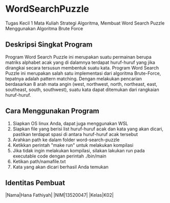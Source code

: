 # WordSearchPuzzle
Tugas Kecil 1 Mata Kuliah Strategi Algoritma, Membuat Word Search Puzzle Menggunakan Algoritma Brute Force

## Deskripsi Singkat Program
Program Word Search Puzzle ini merupakan suatu permainan berupa matriks alphabet acak yang di dalamnya terdapat huruf-huruf yang jika dirangkai secara tersusun membentuk suatu kata. Program Word Search Puzzle ini merupakan salah satu implementasi dari algoritma Brute-Force, tepatnya adalah pattern matching. Dengan melakukan pencarian berdasarkan 8 arah mata angin (west, northwest, north, northeast, east, southeast, south, southwest), suatu kata dapat ditemukan dari rangkaian huruf-huruf.

## Cara Menggunakan Program
1. Siapkan OS linux Anda, dapat juga menggunakan WSL
2. Siapkan file yang berisi list huruf-huruf acak dan kata yang akan dicari, pastikan terdapat spasi di antara huruf-huruf acak tersebut
3. Arahkan path ke dalam folder word-search-puzzle
4. Ketikkan perintah "make run" untuk melakukan kompilasi
5. Jika tidak ingin melakukan kompilasi, silakan lakukan run pada executable code dengan perintah ./bin/main
6. Ketikan path/namafile.txt
7. Kata yang akan dicari berhasil Anda temukan

## Identitas Pembuat
|Nama|Hana Fathiyah|
|NIM|13520047|
|Kelas|K02|

